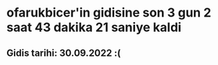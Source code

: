 # ofarukbicer'in gidisine son 3 gun 2 saat 43 dakika 21 saniye kaldi

## Gidis tarihi: 30.09.2022 :(